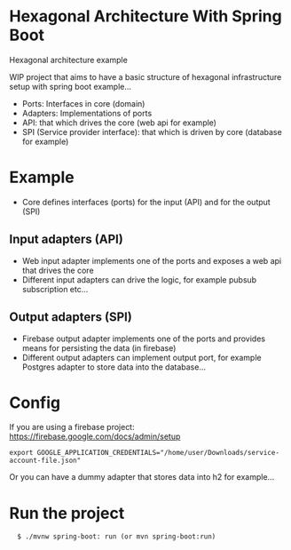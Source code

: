# Hexagonal Architecture With Spring Boot
Hexagonal architecture example

WIP project that aims to have a basic structure of hexagonal infrastructure setup with spring boot example...

- Ports: Interfaces in core (domain)
- Adapters: Implementations of ports
- API: that which drives the core (web api for example)
- SPI (Service provider interface): that which is driven by core (database for example)


# Example
- Core defines interfaces (ports) for the input (API) and for the output (SPI)

## Input adapters (API)
- Web input adapter implements one of the ports and exposes a web api that drives the core 
- Different input adapters can drive the logic, for example pubsub subscription etc...

## Output adapters (SPI)
- Firebase output adapter implements one of the ports and provides means for persisting the data (in firebase) 
- Different output adapters can implement output port, for example Postgres adapter to store data into the database...


# Config
If you are using a firebase project:
https://firebase.google.com/docs/admin/setup

```
export GOOGLE_APPLICATION_CREDENTIALS="/home/user/Downloads/service-account-file.json"
```
Or you can have a dummy adapter that stores data into h2 for example...

# Run the project
```
  $ ./mvnw spring-boot: run (or mvn spring-boot:run)
```
